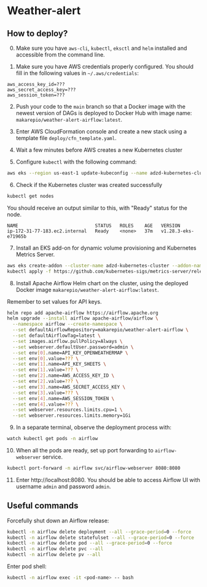 # Weather-alert

## How to deploy?

0. Make sure you have `aws-cli`, `kubectl`, `eksctl` and `helm` installed and accessible from the command line.

1. Make sure you have AWS credentials properly configured. You should fill in the following values in `~/.aws/credentials`:
```
aws_access_key_id=???
aws_secret_access_key=???
aws_session_token=???
```

2. Push your code to the `main` branch so that a Docker image with the newest version of DAGs is deployed to Docker Hub with image name: `makarepio/weather-alert-airflow:latest`.

3. Enter AWS CloudFormation console and create a new stack using a template file `deploy/cfn_template.yaml`.

4. Wait a few minutes before AWS creates a new Kubernetes cluster

5. Configure `kubectl` with the following command:

```bash
aws eks --region us-east-1 update-kubeconfig --name adzd-kubernetes-cluster
```

6. Check if the Kubernetes cluster was created successfully

```bash
kubectl get nodes
```

You should receive an output similar to this, with "Ready" status for the node.

```
NAME                            STATUS   ROLES    AGE   VERSION
ip-172-31-77-183.ec2.internal   Ready    <none>   37m   v1.28.3-eks-e71965b
```

7. Install an EKS add-on for dynamic volume provisioning and Kubernetes Metrics Server.

```bash
aws eks create-addon --cluster-name adzd-kubernetes-cluster --addon-name aws-ebs-csi-driver
kubectl apply -f https://github.com/kubernetes-sigs/metrics-server/releases/latest/download/components.yaml
```

8. Install Apache Airflow Helm chart on the cluster, using the deployed Docker image `makarepio/weather-alert-airflow:latest`.


Remember to set values for API keys.

```bash
helm repo add apache-airflow https://airflow.apache.org
helm upgrade --install airflow apache-airflow/airflow \
  --namespace airflow --create-namespace \
  --set defaultAirflowRepository=makarepio/weather-alert-airflow \
  --set defaultAirflowTag=latest \
  --set images.airflow.pullPolicy=Always \
  --set webserver.defaultUser.password=admin \
  --set env[0].name=API_KEY_OPENWEATHERMAP \
  --set env[0].value=??? \
  --set env[1].name=API_KEY_SHEETS \
  --set env[1].value=??? \
  --set env[2].name=AWS_ACCESS_KEY_ID \
  --set env[2].value=??? \
  --set env[3].name=AWS_SECRET_ACCESS_KEY \
  --set env[3].value=??? \
  --set env[4].name=AWS_SESSION_TOKEN \
  --set env[4].value=??? \
  --set webserver.resources.limits.cpu=1 \
  --set webserver.resources.limits.memory=1Gi
```

9. In a separate terminal, observe the deployment process with:

```bash
watch kubectl get pods -n airflow
```

10. When all the pods are ready, set up port forwarding to `airflow-webserver` service.

```bash
kubectl port-forward -n airflow svc/airflow-webserver 8080:8080
```

11. Enter http://localhost:8080. You should be able to access Airflow UI with username `admin` and password `admin`.


## Useful commands

Forcefully shut down an Airflow release:
```bash
kubectl -n airflow delete deployment --all --grace-period=0 --force
kubectl -n airflow delete statefulset --all --grace-period=0 --force
kubectl -n airflow delete pod --all --grace-period=0 --force
kubectl -n airflow delete pvc --all
kubectl -n airflow delete pv --all
```

Enter pod shell:
```bash 
kubectl -n airflow exec -it <pod-name> -- bash
```
